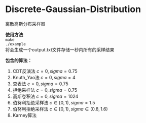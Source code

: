 # Discrete-Gaussian-Distribution
离散高斯分布采样器

**使用方法**  
`make`  
`./example`  
将会生成一个output.txt文件存储一秒内所有的采样结果

**包含的算法：**  

1. CDT反演法 $c=0, sigma=0.75$  
2. Knuth_Yao法 $c = 0, sigma = 4$
3. 查表法 $c = 0, sigma = 0.75$  
4. 拒绝采样法 $c = 0, sigma = 0.75$  
5. 高斯卷积法 $c = 0, sigma = 1024$  
6. 伯努利拒绝采样法 $c \in [0,1), sigma = 1.5$
7. 伯努利拒绝采样法 $c \in [0,1), sigma \in (0.8,1.6)$
8. Karney算法
